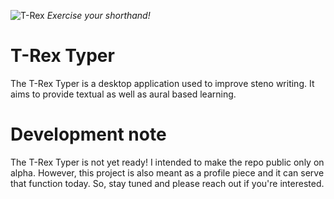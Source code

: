 ![T-Rex](t_rex_typer/resources/trex_w_board_96.png) *Exercise your shorthand!*

# T-Rex Typer
The T-Rex Typer is a desktop application used to improve steno
writing.  It aims to provide textual as well as aural based learning.


# Development note
The T-Rex Typer is not yet ready!  I intended to make the repo public
only on alpha. However, this project is also meant as a profile piece
and it can serve that function today.  So, stay tuned and please
reach out if you're interested.
